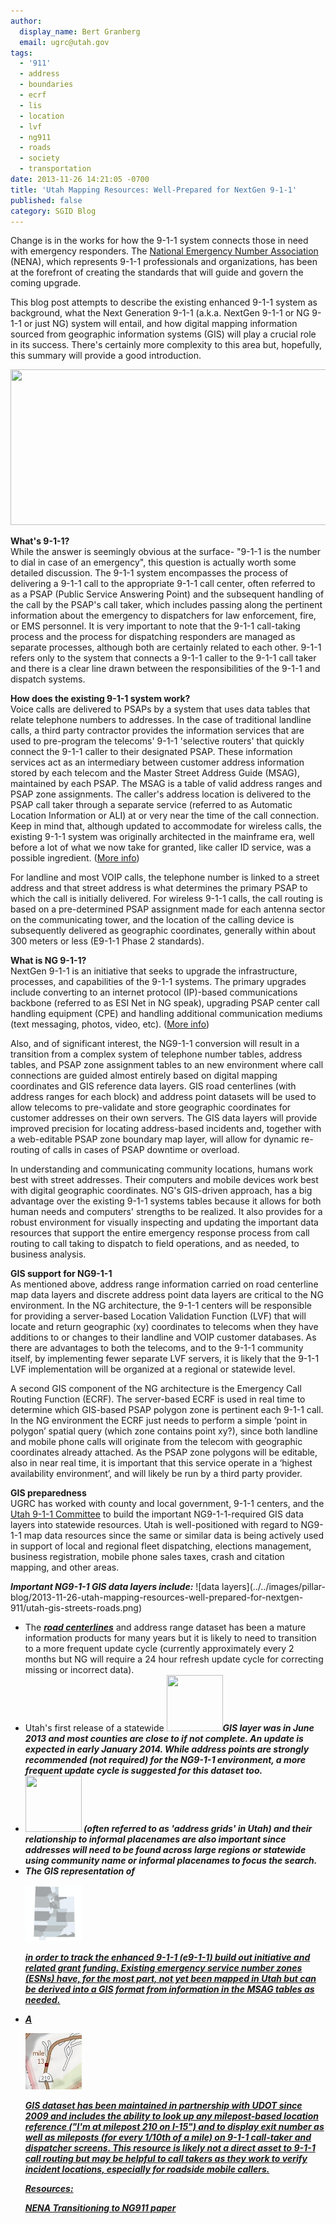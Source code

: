 ```yaml
---
author:
  display_name: Bert Granberg
  email: ugrc@utah.gov
tags:
  - '911'
  - address
  - boundaries
  - ecrf
  - lis
  - location
  - lvf
  - ng911
  - roads
  - society
  - transportation
date: 2013-11-26 14:21:05 -0700
title: 'Utah Mapping Resources: Well-Prepared for NextGen 9-1-1'
published: false
category: SGID Blog
---
```


<p>Change is in the works for how the 9-1-1 system connects those in need with emergency responders. The <a href="https://www.nena.org?page=AboutNENA">National Emergency Number Association</a> (NENA), which represents 9-1-1 professionals and organizations, has been at the forefront of creating the standards that will guide and govern the coming upgrade.</p>
<p>This blog post attempts to describe the existing enhanced 9-1-1 system as background, what the Next Generation 9-1-1 (a.k.a. NextGen 9-1-1 or NG 9-1-1 or just NG) system will entail, and how digital mapping information sourced from geographic information systems (GIS) will play a crucial role in its success. There's certainly more complexity to this area but, hopefully, this summary will provide a good introduction.</p>
<p><a href="/images/404.png"><img src="/images/404.png" alt="" title="NG 9-1-1 and GIS Mapping" width="600" height="249" class="aligncenter size-large wp-image-14167" /></a></p>
<p><strong>What's 9-1-1?</strong><br />
While the answer is seemingly obvious at the surface- "9-1-1 is the number to dial in case of an emergency", this question is actually worth some detailed discussion. The 9-1-1 system encompasses the process of delivering a 9-1-1 call to the appropriate 9-1-1 call center, often referred to as a PSAP (Public Service Answering Point) and the subsequent handling of the call by the PSAP's call taker, which includes passing along the pertinent information about the emergency to dispatchers for law enforcement, fire, or EMS personnel. It is very important to note that the 9-1-1 call-taking process and the process for dispatching responders are managed as separate processes, although both are certainly related to each other. 9-1-1 refers only to the system that connects a 9-1-1 caller to the 9-1-1 call taker and there is a clear line  drawn between the responsibilities of the 9-1-1 and dispatch systems.</p>
<p><strong>How does the existing 9-1-1 system work?</strong><br />
Voice calls are delivered to PSAPs by a system that uses data tables that relate telephone numbers to addresses. In the case of traditional landline calls, a third party contractor provides the information services that are used to pre-program the telecoms' 9-1-1 'selective routers' that quickly connect the 9-1-1 caller to their designated PSAP.  These information services act as an intermediary between customer address information stored by each telecom and the Master Street Address Guide (MSAG), maintained by each PSAP. The MSAG is a table of valid address ranges and PSAP zone assignments. The caller's address location is delivered to the PSAP call taker through a separate service (referred to as Automatic Location Information or ALI) at or very near the time of the call connection. Keep in mind that, although updated to accommodate for wireless calls, the existing 9-1-1 system was originally architected in the mainframe era, well before a lot of what we now take for granted, like caller ID service, was a possible ingredient. (<a href="https://en.wikipedia.org/wiki/Enhanced_9-1-1">More info</a>)</p>
<p>For landline and most VOIP calls, the telephone number is linked to a street address and that street address is what determines the primary PSAP to which the call is initially delivered. For wireless 9-1-1 calls, the call routing is based on a pre-determined PSAP assignment made for each antenna sector on the communicating tower, and the location of the calling device is subsequently delivered as geographic coordinates, generally within about 300 meters or less (E9-1-1 Phase 2 standards).</p>
<p><strong>What is NG 9-1-1?</strong><br />
NextGen 9-1-1 is an initiative that seeks to upgrade the infrastructure, processes, and capabilities of the 9-1-1 systems. The primary upgrades include converting to an internet protocol (IP)-based communications backbone (referred to as ESI Net in NG speak), upgrading PSAP center call handling equipment (CPE) and handling additional communication mediums (text messaging, photos, video, etc). (<a href="https://en.wikipedia.org/wiki/Next_Generation_9-1-1">More info</a>)</p>
<p>Also, and of significant interest, the NG9-1-1 conversion will result in a transition from a complex system of telephone number tables, address tables, and PSAP zone assignment tables to an new environment where call connections are guided almost entirely based on digital mapping coordinates and GIS reference data layers. GIS road centerlines (with address ranges for each block) and address point datasets will be used to allow telecoms to pre-validate and store geographic coordinates for customer addresses on their own servers. The GIS data layers will provide improved precision for locating address-based incidents and, together with a web-editable PSAP zone boundary map layer, will allow for dynamic re-routing of calls in cases of PSAP downtime or overload.  </p>
<p>In understanding and communicating community locations, humans work best with street addresses. Their computers and mobile devices work best with digital geographic coordinates. NG's GIS-driven approach, has a big advantage over the existing 9-1-1 systems tables because it allows for both human needs and computers' strengths to be realized. It also provides for a robust environment for visually inspecting and updating the important data resources that support the entire emergency response process from call routing to call taking to dispatch to field operations, and as needed, to business analysis.</p>
<p><strong>GIS support for NG9-1-1</strong><br />
As mentioned above, address range information carried on road centerline map data layers and discrete address point data layers are critical to the NG environment. In the NG architecture, the 9-1-1 centers will be responsible for providing a server-based Location Validation Function (LVF) that will locate and return geographic (xy) coordinates to telecoms when they have additions to or changes to their landline and VOIP customer databases. As there are advantages to both the telecoms, and to the 9-1-1 community itself, by implementing fewer separate LVF servers, it is likely that the 9-1-1 LVF implementation will be organized at a regional or statewide level.</p>
<p>A second GIS component of the NG architecture is the Emergency Call Routing Function (ECRF). The server-based ECRF is used in real time to determine which GIS-based PSAP polygon zone is pertinent each 9-1-1 call. In the NG environment the ECRF just needs to perform a simple ‘point in polygon’ spatial query (which zone contains point xy?), since both landline and mobile phone calls will originate from the telecom with geographic coordinates already attached. As the PSAP zone polygons will be editable, also in near real time, it is important that this service operate in a ‘highest availability environment’, and will likely be run by a third party provider.  </p>
<p><strong>GIS preparedness</strong><br />
UGRC has worked with county and local government, 9-1-1 centers, and the <a href="http://site.utah.gov/publicsafety/e911/index.html">Utah 9-1-1 Committee</a> to build the important NG9-1-1-required GIS data layers into statewide resources. Utah is well-positioned with regard to NG9-1-1 map data resources since the same or similar data is being actively used in support of local and regional fleet dispatching, elections management, business registration, mobile phone sales taxes, crash and citation mapping, and other areas.</p>

<p><em><strong>Important NG9-1-1 GIS data layers include:</strong></em>
![data layers](../../images/pillar-blog/2013-11-26-utah-mapping-resources-well-prepared-for-nextgen-911/utah-gis-streets-roads.png)

<ul>
  <li>The <strong><em><a href="/products/sgid/transportation/road-centerlines">road centerlines</a></em></strong> and address range dataset has been a mature information products for many years but it is likely to need to transition to a more frequent update cycle (currently approximately every 2 months but NG will require a 24 hour refresh update cycle for correcting missing or incorrect data).</li>
  <li>Utah's first release of a statewide <strong><em><a href="/images/404.png"><img src="/images/404.png" alt="" title="Addresspntmapservice" width="90" height="90" class="inline-text-right" /></a>GIS layer was in June 2013 and most counties are close to if not complete. An update is expected in early January 2014. While address points are strongly recommended (not required) for the NG9-1-1 environment, a more frequent update cycle is suggested for this dataset too.</li>
  <li><strong><em><a href="/images/404.png"><img src="/images/404.png" alt="" title="Grids" width="90" height="90" class="inline-text-right" /></a> (often referred to as 'address grids' in Utah) and their relationship to <em><strong>informal placenames</strong></em> are also important since addresses will need to be found across large regions or statewide using community name or informal placenames to focus the search.</li>
  <li>The GIS representation of <strong><em><a href="/images/404.png">
  
  ![PSAP Boundary](../../images/pillar-blog/2013-11-26-utah-mapping-resources-well-prepared-for-nextgen-911/psapbndy2.png)
  
  in order to track the enhanced 9-1-1 (e9-1-1) build out initiative and related grant funding. Existing emergency service number zones (ESNs) have, for the most part, not yet been mapped in Utah but can be derived into a GIS format from information in the MSAG tables as needed.</li>
  <li>A <strong><em><a href="/images/404.png">
  
  ![Utah SGID Highway Milepost](../../images/pillar-blog/2013-11-26-utah-mapping-resources-well-prepared-for-nextgen-911/utah-sgid-highway-milepost.png)
  
  GIS dataset has been maintained in partnership with UDOT since 2009 and includes the ability to look up any milepost-based location reference ("I'm at milepost 210 on I-15") and to display exit number as well as mileposts (for every 1/10th of a mile) on 9-1-1 call-taker and dispatcher screens. This resource is likely not a direct asset to 9-1-1 call routing but may be helpful to call takers as they work to verify incident locations, especially for roadside mobile callers.</li>
<p>Resources:</p>
<p><a href="https://www.nena.org/general/custom.asp?page=NG911_TransitionPlng">NENA Transitioning to NG911 paper</a></p>
